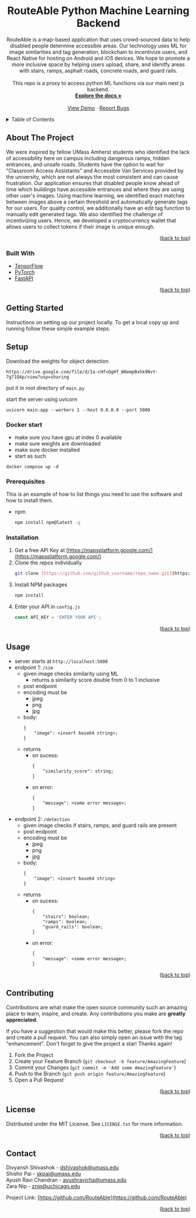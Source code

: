 
<h1 align="center">RouteAble Python Machine Learning Backend</h3>

  <p align="center">
RouteAble is a map-based application that uses crowd-sourced data to help disabled people determine accessible areas. Our technology uses ML for image similarities and tag generation, blockchain to incentivize users, and React Native for hosting on Android and iOS devices. We hope to promote a more inclusive space by helping users upload, share, and idenitfy areas with stairs, ramps, asphalt roads, concrete roads, and guard rails. <br /> <br /> This repo is a proxy to access python ML functions via our main nest js backend.
    <br/>
    <a href="https://github.com/RouteAble/routable-ml-backend/blob/main/README.md"><strong>Explore the docs »</strong></a>
    <br />
    <br />
    <a href="https://docs.google.com/presentation/d/145E9zU8xtpnWF9hRp2KIpmkV4GY5TStbv_fuzdng2to/edit?usp=sharing">View Demo</a>
    ·
    <a href="https://github.com/orgs/RouteAble/discussions">Report Bugs</a>  
  </p>
</div>



<!-- TABLE OF CONTENTS -->
<details>
  <summary>Table of Contents</summary>
  <ol>
    <li>
      <a href="#about-the-project">About The Project</a>
      <ul>
        <li><a href="#built-with">Built With</a></li>
      </ul>
    </li>
    <li>
      <a href="#getting-started">Getting Started</a>
      <ul>
        <li><a href="#prerequisites">Prerequisites</a></li>
        <li><a href="#installation">Installation</a></li>
      </ul>
    </li>
    <li><a href="#usage">Usage</a></li>
    <li><a href="#contributing">Contributing</a></li>
    <li><a href="#license">License</a></li>
    <li><a href="#contact">Contact</a></li>
  </ol>
</details>



<!-- ABOUT THE PROJECT -->
## About The Project

We were inspired by fellow UMass Amherst students who identified the lack of accessibility here on campus including dangerous ramps, hidden entrances, and unsafe roads. Students have the option to wait for "Classroom Access Assistants" and Accessible Van Services provided by the university, which are not always the most consistent and can cause frustration. Our application ensures that disabled people know ahead of time which buildings have accessible entrances and where they are using other user's images. Using machine learning, we identified exact matches between images above a certain threshold and automatically generate tags for our users. For quality control, we additionally have an edit tag function to manually edit generated tags. We also identified the challenge of incentivizing users. Hence, we developed a cryptocurrency wallet that allows users to collect tokens if their image is unique enough. 

<p align="right">(<a href="#readme-top">back to top</a>)</p>



### Built With

* [TensorFlow](https://www.tensorflow.org/)
* [PyTorch](https://pytorch.org/l)
* [FastAPI](https://fastapi.tiangolo.com/)

<p align="right">(<a href="#readme-top">back to top</a>)</p>



<!-- GETTING STARTED -->
## Getting Started

Instructions on setting up our project locally.
To get a local copy up and running follow these simple example steps.
## Setup

Download the weights for object detection
```
https://drive.google.com/file/d/1a-cHfvOgHT_W8empBxhk9NvY-7g71Q4p/view?usp=sharing
```

put it in root directory of     `main.py`

start the server using uvicorn
```
uvicorn main:app --workers 1 --host 0.0.0.0 --port 5000
```

### Docker start

- make sure you have gpu at index 0 available
- make sure weights are downloaded
- make sure docker installed
- start as such
```
docker compose up -d
```

### Prerequisites

This is an example of how to list things you need to use the software and how to install them.
* npm
  ```sh
  npm install npm@latest -g
  ```

### Installation

1. Get a free API Key at [https://mapsplatform.google.com/](https://mapsplatform.google.com/)
2. Clone the repos individually
   ```sh
   git clone [https://github.com/github_username/repo_name.git](https://github.com/RouteAble)
   ```
3. Install NPM packages
   ```sh
   npm install
   ```
4. Enter your API in `config.js`
   ```js
   const API_KEY = 'ENTER YOUR API';
   ```

<p align="right">(<a href="#readme-top">back to top</a>)</p>



<!-- USAGE EXAMPLES -->
## Usage

- server starts at `http://localhost:5000`
- endpoint 1: `/sim`
    - given image checks similarity using ML
        - returns a similarity score double from 0 to 1 inclusive
    - post endpoint
    - encoding must be 
        - jpeg
        - png
        - jpg
    - body:
        ```
        {
            "image": <insert base64 string>;
        }
        ```
    - returns
        - on sucess:
            ```
            {
                "similarity_score": string;
            }
            ```
        - on error:
            ```
            {
                "message": <some error message>;
            }
            ```
- endpoint 2: `/detection`
    - given image checks if stairs, ramps, and guard rails are present
    - post endpoint
    - encoding must be 
        - jpeg
        - png
        - jpg
    - body:
        ```
        {
            "image": <insert base64 string>
        }
        ```
    - returns
        - on sucess:
            ```
            {
                "stairs": boolean;
                "ramps": boolean;
                "guard_rails": boolean;
            }
            ```
        - on error:
            ```
            {
                "message": <some error message>;
            }
            ```

<p align="right">(<a href="#readme-top">back to top</a>)</p>

<!-- CONTRIBUTING -->
## Contributing

Contributions are what make the open source community such an amazing place to learn, inspire, and create. Any contributions you make are **greatly appreciated**.

If you have a suggestion that would make this better, please fork the repo and create a pull request. You can also simply open an issue with the tag "enhancement".
Don't forget to give the project a star! Thanks again!

1. Fork the Project
2. Create your Feature Branch (`git checkout -b feature/AmazingFeature`)
3. Commit your Changes (`git commit -m 'Add some AmazingFeature'`)
4. Push to the Branch (`git push origin feature/AmazingFeature`)
5. Open a Pull Request

<p align="right">(<a href="#readme-top">back to top</a>)</p>

<!-- LICENSE -->
## License

Distributed under the MIT License. See `LICENSE.txt` for more information.

<p align="right">(<a href="#readme-top">back to top</a>)</p>



<!-- CONTACT -->
## Contact

Divyansh Shivashok - dshivashok@umass.edu <br/>
Shishir Pai - skpai@umass.edu<br/>
Ayush Ravi Chandran - ayushravicha@umass.edu<br/>
Zara Nip - znip@uchicago.edu

Project Link: [https://github.com/RouteAble](https://github.com/RouteAble)

<p align="right">(<a href="#readme-top">back to top</a>)</p>
